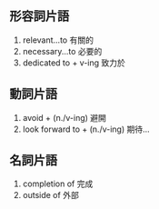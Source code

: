 ## 形容詞片語
1. relevant...to 有關的
2. necessary...to 必要的
3. dedicated to + v-ing 致力於

## 動詞片語
1. avoid + (n./v-ing) 避開
2. look forward to + (n./v-ing) 期待...


## 名詞片語
1. completion of 完成
2. outside of 外部